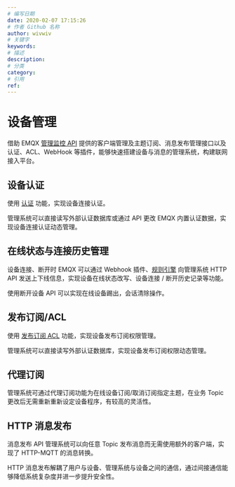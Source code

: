 ```yaml
---
# 编写日期
date: 2020-02-07 17:15:26
# 作者 Github 名称
author: wivwiv
# 关键字
keywords:
# 描述
description:
# 分类
category: 
# 引用
ref:
---
```


# 设备管理

借助 EMQX [管理监控 API](../advanced/http-api.md) 提供的客户端管理及主题订阅、消息发布管理接口以及认证、ACL、WebHook 等插件，能够快速搭建设备与消息的管理系统，构建联网接入平台。



## 设备认证

使用 [认证](../advanced/auth.md) 功能，实现设备连接认证。

管理系统可以直接读写外部认证数据库或通过 API 更改 EMQX 内置认证数据，实现设备连接认证动态管理。



## 在线状态与连接历史管理

设备连接、断开时 EMQX 可以通过 Webhook 插件、[规则引擎](../rule/rule-engine.md) 向管理系统 HTTP API 发送上下线信息，实现设备在线状态改写、设备连接 / 断开历史记录等功能。

使用断开设备 API 可以实现在线设备踢出，会话清除操作。


## 发布订阅/ACL

使用 [发布订阅 ACL](../advanced/acl.md) 功能，实现设备发布订阅权限管理。

管理系统可以直接读写外部认证数据库，实现设备发布订阅权限动态管理。


## 代理订阅

管理系统可通过代理订阅功能为在线设备订阅/取消订阅指定主题，在业务 Topic 更改后无需重新重新设定设备程序，有较高的灵活性。


## HTTP 消息发布

消息发布 API 管理系统可以向任意 Topic 发布消息而无需使用额外的客户端，实现了 HTTP-MQTT 的消息转换。

HTTP 消息发布解耦了用户与设备、管理系统与设备之间的通信，通过间接通信能够降低系统复杂度并进一步提升安全性。


